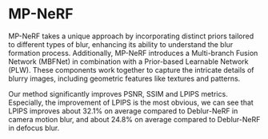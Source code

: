 # MP-NeRF
MP-NeRF takes a unique approach by incorporating distinct priors tailored to different types of blur, enhancing its ability to understand the blur formation process. Additionally, MP-NeRF introduces a Multi-branch Fusion Network (MBFNet) in combination with a Prior-based Learnable Network (PLW). These components work together to capture the intricate details of blurry images, including geometric features like textures and patterns. 

Our method significantly improves PSNR, SSIM and LPIPS metrics. Especially, the improvement of LPIPS is the most obvious, we can see that LPIPS improves about 32.1\% on average compared to Deblur-NeRF in camera motion blur, and about 24.8\% on average compared to Deblur-NeRF in defocus blur.
